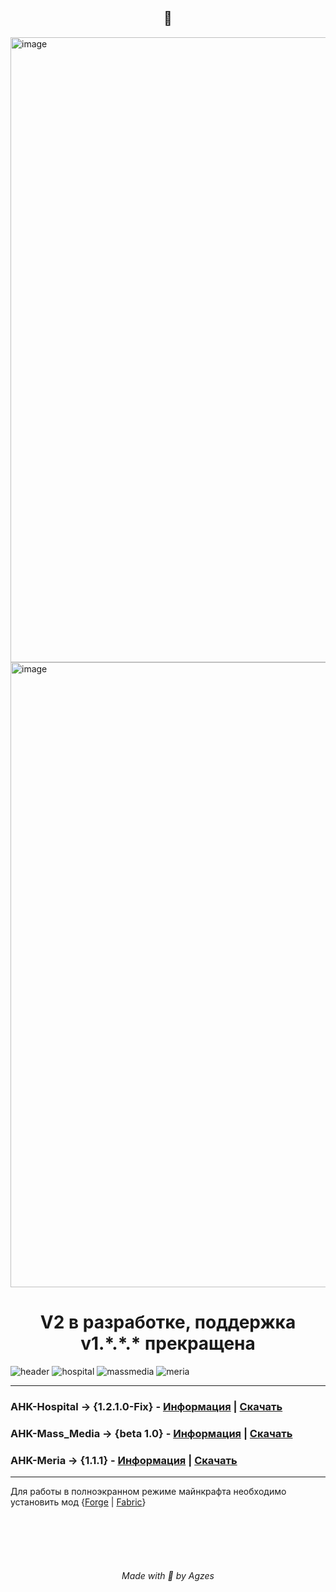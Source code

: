 <h2 align="center">💫</h6>
<img src="https://github.com/user-attachments/assets/9a25e4fb-e7f8-43b1-ba74-cdbb6a46d909" alt="image" width="1000">
<img src="https://github.com/user-attachments/assets/2207af41-7c64-4825-8f1b-40ce01719a0a" alt="image" width="1000">

<h1 align="center">V2 в разработке, поддержка v1.*.*.* прекращена</h6>

![header](https://github.com/Agzes/AHK-FOR-RPM/assets/103037173/97b0f655-a117-42ff-a4b9-9acb4f4d665b)
![hospital](https://github.com/Agzes/AHK-FOR-RPM/assets/103037173/2643bf14-d905-4847-9270-9b284c455680)
![massmedia](https://github.com/Agzes/AHK-FOR-RPM/assets/103037173/eb501f1c-53a0-4d3b-bae0-364451080292)
![meria](https://github.com/Agzes/AHK-FOR-RPM/assets/103037173/e914ddbb-ac44-41bb-bcb6-1f59b05ded5e)

---

### AHK-Hospital -> {1.2.1.0-Fix} - [Информация](https://github.com/Agzes/AHK-FOR-RPM/tree/main/AHK-Hospital) | [Скачать](https://github.com/Agzes/AHK-FOR-RPM/releases/download/Hospital-1.2.1.0-FIX/1.2.1.0-AHK_Hospital_By_Agzes.exe)
### AHK-Mass_Media -> {beta 1.0} -  [Информация](https://github.com/Agzes/AHK-FOR-RPM/tree/main/AHK-Mass_media) | [Скачать](https://github.com/Agzes/AHK-FOR-RPM/releases/download/Mass_media-1.0-beta/BETA-1.0-AHK-Mass-media-by-Agzes.exe)
### AHK-Meria -> {1.1.1} - [Информация](https://github.com/Agzes/AHK-FOR-RPM/tree/main/AHK-Meria) | [Скачать](https://github.com/Agzes/AHK-FOR-RPM/releases/download/Meria-1.1.1/ahk-meria-1.1.1.exe)

---

Для работы в полноэкранном режиме майнкрафта необходимо установить мод {[Forge](https://www.curseforge.com/minecraft/mc-mods/borderless/download/3483843?clckid=fa2172be) | [Fabric](https://www.curseforge.com/minecraft/mc-mods/borderless-mining/download/3033277?clckid=91a62c44)}

<br><br><br><br>
<h6 align="center">Made with 💟 by Agzes</h6>
